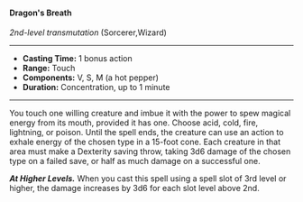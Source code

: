 #### Dragon's Breath
*2nd-level transmutation* (Sorcerer,Wizard)
___
- **Casting Time:** 1 bonus action
- **Range:** Touch
- **Components:** V, S, M (a hot pepper)
- **Duration:** Concentration, up to 1 minute
---
You touch one willing creature and imbue it with the power to spew magical energy from its mouth, provided it has one. Choose acid, cold, fire, lightning, or poison. Until the spell ends, the creature can use an action to exhale energy of the chosen type in a 15-foot cone. Each creature in that area must make a Dexterity saving throw, taking 3d6 damage of the chosen type on a failed save, or half as much damage on a successful one.

***At Higher Levels.*** When you cast this spell using a spell slot of 3rd level or higher, the damage increases by 3d6 for each slot level above 2nd.